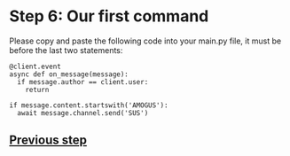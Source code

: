 # Step 6: Our first command

Please copy and paste the following code into your main.py file, it must be before the last two statements:

    @client.event
    async def on_message(message):
      if message.author == client.user:
        return

    if message.content.startswith('AMOGUS'):
      await message.channel.send('SUS')
  

## [Previous step](https://github.com/VictorFloresJuarez/Workshop-Bots-on-Discord/blob/main/Sections/Creation%20process/%3EStep2%2B%2B%2B/Step4.md)
